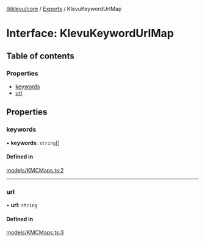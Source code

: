 [@klevu/core]() / [Exports](../modules.md) / KlevuKeywordUrlMap

# Interface: KlevuKeywordUrlMap

## Table of contents

### Properties

- [keywords](KlevuKeywordUrlMap.md#keywords)
- [url](KlevuKeywordUrlMap.md#url)

## Properties

### keywords

• **keywords**: `string`[]

#### Defined in

[models/KMCMaps.ts:2](https://github.com/klevultd/frontend-sdk/blob/492d3760/packages/klevu-core/src/models/KMCMaps.ts#L2)

___

### url

• **url**: `string`

#### Defined in

[models/KMCMaps.ts:3](https://github.com/klevultd/frontend-sdk/blob/492d3760/packages/klevu-core/src/models/KMCMaps.ts#L3)
